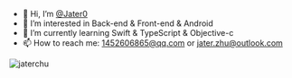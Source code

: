 - 👋 Hi, I’m [@Jater0](https://github.com/Jater0)
- 👀 I’m interested in Back-end & Front-end & Android
- 🌱 I’m currently learning Swift & TypeScript & Objective-c
- 📫 How to reach me: 1452606865@qq.com or jater.zhu@outlook.com
<p><img align="left" src="https://github-readme-stats.vercel.app/api/top-langs?username=jater0&show_icons=true&theme=dark&hide_border=true&locale=en&layout=compact" alt="jaterchu" /></p>
